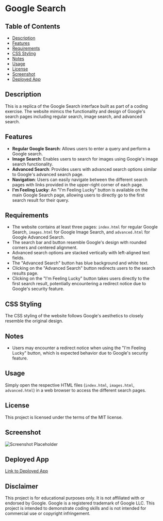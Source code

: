 # Google Search

## Table of Contents
- [Description](#description)
- [Features](#features)
- [Requirements](#requirements)
- [CSS Styling](#css-styling)
- [Notes](#notes)
- [Usage](#usage)
- [License](#license)
- [Screenshot](#screenshot)
- [Deployed App](#deployed-app)

## Description

This is a replica of the Google Search interface built as part of a coding exercise. The website mimics the functionality and design of Google's search pages including regular search, image search, and advanced search.

## Features

- **Regular Google Search**: Allows users to enter a query and perform a Google search.
- **Image Search**: Enables users to search for images using Google's image search functionality.
- **Advanced Search**: Provides users with advanced search options similar to Google's advanced search page.
- **Navigation**: Users can easily navigate between the different search pages with links provided in the upper-right corner of each page.
- **I'm Feeling Lucky**: An "I'm Feeling Lucky" button is available on the main Google Search page, allowing users to directly go to the first search result for their query.

## Requirements

- The website contains at least three pages: `index.html` for regular Google Search, `images.html` for Google Image Search, and `advanced.html` for Google Advanced Search.
- The search bar and button resemble Google's design with rounded corners and centered alignment.
- Advanced search options are stacked vertically with left-aligned text fields.
- The "Advanced Search" button has blue background and white text.
- Clicking on the "Advanced Search" button redirects users to the search results page.
- Clicking on the "I'm Feeling Lucky" button takes users directly to the first search result, potentially encountering a redirect notice due to Google's security feature.

## CSS Styling

The CSS styling of the website follows Google's aesthetics to closely resemble the original design.

## Notes

- Users may encounter a redirect notice when using the "I'm Feeling Lucky" button, which is expected behavior due to Google's security feature.

## Usage

Simply open the respective HTML files (`index.html`, `images.html`, `advanced.html`) in a web browser to access the different search pages.

## License

This project is licensed under the terms of the MIT license.

## Screenshot

![Screenshot Placeholder](screenshot.gif)

## Deployed App

[Link to Deployed App](#)

## Disclaimer

This project is for educational purposes only. It is not affiliated with or endorsed by Google. Google is a registered trademark of Google LLC. This project is intended to demonstrate coding skills and is not intended for commercial use or copyright infringement.
